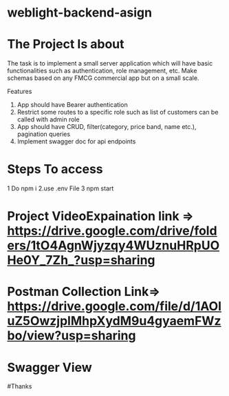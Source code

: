 # weblight-backend-asign

# The Project Is about

The task is to implement a small server application which will have basic functionalities such as authentication, role management, etc. Make schemas based on any FMCG commercial app but on a small scale.

Features
1. App should have Bearer authentication
2. Restrict some routes to a specific role such as list of customers can be called with admin role
3. App should have CRUD, filter(category, price band, name etc.), pagination queries
4. Implement swagger doc for api endpoints

# Steps To access
 1 Do npm i 
 2.use .env File
 3 npm start
 
 # Project VideoExpaination link => https://drive.google.com/drive/folders/1tO4AgnWjyzqy4WUznuHRpUOHe0Y_7Zh_?usp=sharing
 
 # Postman Collection Link=> https://drive.google.com/file/d/1AOIuZ5OwzjplMhpXydM9u4gyaemFWzbo/view?usp=sharing
 
 # Swagger View
 
 
 
 
 #Thanks
